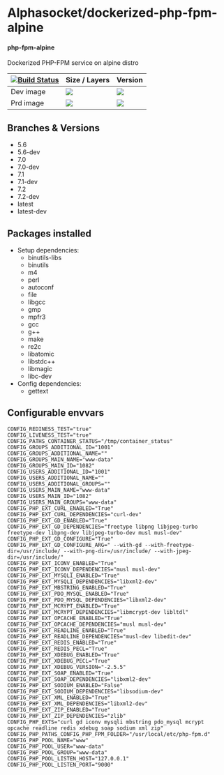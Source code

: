 # Alphasocket/dockerized-php-fpm-alpine
#### php-fpm-alpine
Dockerized PHP-FPM service on alpine distro


| [![Build Status](https://semaphoreci.com/api/v1/alphasocket/dockerized-php-fpm-alpine/branches/5.6-dev/badge.svg)](https://semaphoreci.com/alphasocket/dockerized-php-fpm-alpine) | Size / Layers | Version |
| ----- | ----- | ----- |
| Dev image | [![](https://images.microbadger.com/badges/image/03192859189254/dockerized-php-fpm-alpine:5.6-dev.svg)](https://microbadger.com/images/03192859189254/php-fpm-alpine:5.6-dev ) | [![](https://images.microbadger.com/badges/version/03192859189254/dockerized-php-fpm-alpine:5.6-dev.svg)](https://microbadger.com/images/03192859189254/php-fpm-alpine:5.6-dev) |
| Prd image | [![](https://images.microbadger.com/badges/image/alphasocket/php-fpm-alpine:5.6-dev.svg)](https://microbadger.com/images/alphasocket/php-fpm-alpine:5.6-dev ) | [![](https://images.microbadger.com/badges/version/alphasocket/php-fpm-alpine:5.6-dev.svg)](https://microbadger.com/images/alphasocket/php-fpm-alpine:5.6-dev) |

## Branches & Versions
- 5.6
- 5.6-dev
- 7.0
- 7.0-dev
- 7.1
- 7.1-dev
- 7.2
- 7.2-dev
- latest
- latest-dev


## Packages installed
- Setup dependencies:
  + binutils-libs
  + binutils
  + m4
  + perl
  + autoconf
  + file
  + libgcc
  + gmp
  + mpfr3
  + gcc
  + g++
  + make
  + re2c
  + libatomic
  + libstdc++
  + libmagic
  + libc-dev
- Config dependencies:
  + gettext


## Configurable envvars
~~~
CONFIG_REDINESS_TEST="true"
CONFIG_LIVENESS_TEST="true"
CONFIG_PATHS_CONTAINER_STATUS="/tmp/container_status"
CONFIG_GROUPS_ADDITIONAL_ID="1001"
CONFIG_GROUPS_ADDITIONAL_NAME=""
CONFIG_GROUPS_MAIN_NAME="www-data"
CONFIG_GROUPS_MAIN_ID="1082"
CONFIG_USERS_ADDITIONAL_ID="1001"
CONFIG_USERS_ADDITIONAL_NAME=""
CONFIG_USERS_ADDITIONAL_GROUPS=""
CONFIG_USERS_MAIN_NAME="www-data"
CONFIG_USERS_MAIN_ID="1082"
CONFIG_USERS_MAIN_GROUPS="www-data"
CONFIG_PHP_EXT_CURL_ENABLED="True"
CONFIG_PHP_EXT_CURL_DEPENDENCIES="curl-dev"
CONFIG_PHP_EXT_GD_ENABLED="True"
CONFIG_PHP_EXT_GD_DEPENDENCIES="freetype libpng libjpeg-turbo freetype-dev libpng-dev libjpeg-turbo-dev musl musl-dev"
CONFIG_PHP_EXT_GD_CONFIGURE="True"
CONFIG_PHP_EXT_GD_CONFIGURE_ARG=" --with-gd --with-freetype-dir=/usr/include/ --with-png-dir=/usr/include/ --with-jpeg-dir=/usr/include/"
CONFIG_PHP_EXT_ICONV_ENABLED="True"
CONFIG_PHP_EXT_ICONV_DEPENDENCIES="musl musl-dev"
CONFIG_PHP_EXT_MYSQLI_ENABLED="True"
CONFIG_PHP_EXT_MYSQLI_DEPENDENCIES="libxml2-dev"
CONFIG_PHP_EXT_MBSTRING_ENABLED="True"
CONFIG_PHP_EXT_PDO_MYSQL_ENABLED="True"
CONFIG_PHP_EXT_PDO_MYSQL_DEPENDENCIES="libxml2-dev"
CONFIG_PHP_EXT_MCRYPT_ENABLED="True"
CONFIG_PHP_EXT_MCRYPT_DEPENDENCIES="libmcrypt-dev libltdl"
CONFIG_PHP_EXT_OPCACHE_ENABLED="True"
CONFIG_PHP_EXT_OPCACHE_DEPENDENCIES="musl musl-dev"
CONFIG_PHP_EXT_READLINE_ENABLED="True"
CONFIG_PHP_EXT_READLINE_DEPENDENCIES="musl-dev libedit-dev"
CONFIG_PHP_EXT_REDIS_ENABLED="True"
CONFIG_PHP_EXT_REDIS_PECL="True"
CONFIG_PHP_EXT_XDEBUG_ENABLED="True"
CONFIG_PHP_EXT_XDEBUG_PECL="True"
CONFIG_PHP_EXT_XDEBUG_VERSION="-2.5.5"
CONFIG_PHP_EXT_SOAP_ENABLED="True"
CONFIG_PHP_EXT_SOAP_DEPENDENCIES="libxml2-dev"
CONFIG_PHP_EXT_SODIUM_ENABLED="False"
CONFIG_PHP_EXT_SODIUM_DEPENDENCIES="libsodium-dev"
CONFIG_PHP_EXT_XML_ENABLED="True"
CONFIG_PHP_EXT_XML_DEPENDENCIES="libxml2-dev"
CONFIG_PHP_EXT_ZIP_ENABLED="True"
CONFIG_PHP_EXT_ZIP_DEPENDENCIES="zlib"
CONFIG_PHP_EXTS="curl gd iconv mysqli mbstring pdo_mysql mcrypt opcache readline redis xdebug soap sodium xml zip"
CONFIG_PHP_PATHS_CONFIG_PHP_FPM_FOLDER="/usr/local/etc/php-fpm.d"
CONFIG_PHP_POOL_NAME="www"
CONFIG_PHP_POOL_USER="www-data"
CONFIG_PHP_POOL_GROUP="www-data"
CONFIG_PHP_POOL_LISTEN_HOST="127.0.0.1"
CONFIG_PHP_POOL_LISTEN_PORT="9000"
~~~
